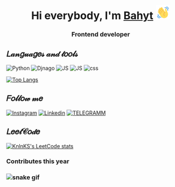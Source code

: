 <h1 align="center">Hi everybody, I'm <a href="#" target="_blank">Bahyt</a> 
<img src="https://github.com/bahyt1999/bahyt1999/blob/main/wave-hello.gif" height="38" /></h1>
<h3 align="center">Frontend developer</h3>

<h2>𝐿𝒶𝓃𝑔𝓊𝒶𝑔𝑒𝓈 𝒶𝓃𝒹 𝓉𝑜𝑜𝓁𝓈</h2>


![Python](https://img.shields.io/badge/-PYTHON-7c64ba??style=for-the-badge&logo=python)
![Djnago](https://img.shields.io/badge/-DJANGO-7c64ba??style=for-the-badge&logo=django)
![JS](https://img.shields.io/badge/-Bootstrap-7c64ba??style=for-the-badge&logo=Bootstrapt)
![JS](https://img.shields.io/badge/-HTML-7c64ba??style=for-the-badge&logo=HyperTextMarkupLanguage)
![css](https://img.shields.io/badge/-CSS-7c64ba??style=for-the-badge&logo=CSS)

[![Top Langs](https://github-readme-stats.vercel.app/api/top-langs/?username=bahyt1999)](https://github.com/anuraghazra/github-readme-stats)


<h2>𝐹𝑜𝓁𝓁𝑜𝓌 𝓂𝑒</h2>

[![Instagram](https://img.shields.io/badge/-INSTAGRAM-7c64ba?style=for-the-badge&logo=instagram)](https://www.instagram.com/beybitovna_b/)
[![Linkedin](https://img.shields.io/badge/-LINKEDIN-7c64ba?style=for-the-badge&logo=linkedin)](www.linkedin.com/in/бақыт-череева-406a6b25a)
[![TELEGRAMM](https://img.shields.io/badge/-TELEGRAMM-7c64ba?style=for-the-badge&logo=telegram)](https://t.me/bahyt_1234)

<h2>𝐿𝑒𝑒𝓉𝒞𝑜𝒹𝑒</h2>

[![KnlnKS's LeetCode stats](https://leetcode-stats-six.vercel.app/api?username=beybitovna_b1234&theme=dark)](https://github.com/bahyt1999/leetcode-stats)

<h3>Contributes this year <h3>
  
![snake gif](https://github.com/bahyt1999/bahyt1999/blob/main/github-contribution-grid-snake.gif)
